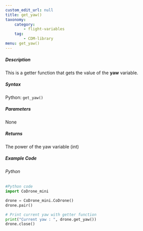 ```yaml
---
custom_edit_url: null
title: get_yaw()
taxonomy:
    category:
        - flight-variables
    tag:
        - CDM-library
menu: get_yaw()
---
```


##### Description

This is a getter function that gets the value of the **yaw** variable.

##### Syntax
Python: ```get_yaw()```

##### Parameters

None

##### Returns

The power of the yaw variable (int)

##### Example Code
###### Python
```python
#Python code
import CoDrone_mini

drone = CoDrone_mini.CoDrone()
drone.pair()

# Print current yaw with getter function
print("Current yaw : ", drone.get_yaw())
drone.close()
```
